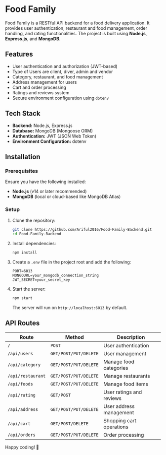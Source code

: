 # Food Family

Food Family is a RESTful API backend for a food delivery application. It provides user authentication, restaurant and food management, order handling, and rating functionalities. The project is built using **Node.js**, **Express.js**, and **MongoDB**.

## Features
- User authentication and authorization (JWT-based)
- Type of Users are client, diver, admin and vendor
- Category, restaurant, and food management
- Address management for users
- Cart and order processing
- Ratings and reviews system
- Secure environment configuration using `dotenv`

## Tech Stack
- **Backend:** Node.js, Express.js
- **Database:** MongoDB (Mongoose ORM)
- **Authentication:** JWT (JSON Web Token)
- **Environment Configuration:** dotenv

## Installation

### Prerequisites
Ensure you have the following installed:
- **Node.js** (v14 or later recommended)
- **MongoDB** (local or cloud-based like MongoDB Atlas)

### Setup
1. Clone the repository:
   ```sh
   git clone https://github.com/Ariful2016/Food-Family-Backend.git
   cd Food-Family-Backend
   ```
2. Install dependencies:
   ```sh
   npm install
   ```
3. Create a `.env` file in the project root and add the following:
   ```env
   PORT=6013
   MONGOURL=your_mongodb_connection_string
   JWT_SECRET=your_secret_key
   ```
4. Start the server:
   ```sh
   npm start
   ```
   The server will run on `http://localhost:6013` by default.

## API Routes

| Route | Method | Description |
|--------|--------|-------------|
| `/` | `POST` | User authentication |
| `/api/users` | `GET/POST/PUT/DELETE` | User management |
| `/api/category` | `GET/POST/PUT/DELETE` | Manage food categories |
| `/api/restaurant` | `GET/POST/PUT/DELETE` | Manage restaurants |
| `/api/foods` | `GET/POST/PUT/DELETE` | Manage food items |
| `/api/rating` | `GET/POST` | User ratings and reviews |
| `/api/address` | `GET/POST/PUT/DELETE` | User address management |
| `/api/cart` | `GET/POST/DELETE` | Shopping cart operations |
| `/api/orders` | `GET/POST/PUT/DELETE` | Order processing |

Happy coding! 🎉

